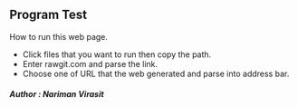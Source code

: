 ## Program Test
How to run this web page.
* Click files that you want to run then copy the path.
* Enter rawgit.com and parse the link.
* Choose one of URL that the web generated and parse into address bar.
##### Author : Nariman Virasit
